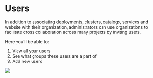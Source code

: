 # Users

In addition to associating deployments, clusters, catalogs, services and website with their organization, administrators can use organizations to facilitate cross collaboration across many projects by inviting users.

Here you’ll be able to:

1. View all your users
2. See what groups these users are a part of
3. Add new users

<a href="../../images/users-home-lg.jpg" target="_blank"><img src="../../images/users-home.jpg" style="margin: auto; display: block"></a>
